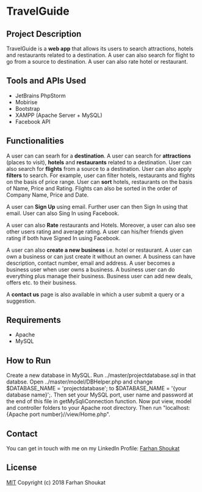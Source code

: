 # TravelGuide

## Project Description
TravelGuide is a **web app** that allows its users to search attractions, hotels and restaurants related to a destination. A user can also search for flight to go from a source to destination. A user can also rate hotel or restaurant.

## Tools and APIs Used
* JetBrains PhpStorm
* Mobirise
* Bootstrap
* XAMPP (Apache Server + MySQL)
* Facebook API

## Functionalities
A user can can searh for a **destination**. A user can search for **attractions** (places to visit), **hotels** and **restaurants** related to a destination. User can also search for **flights** from a source to a destination. User can also apply **filters** to search. For example, user can filter hotels, restaurants and flights on the basis of price range. User can **sort** hotels, restaurants on the basis of Name, Price and Rating. Flights can also be sorted in the order of Company Name, Price and Date.

A user can **Sign Up** using email. Further user can then Sign In using that email. User can also Sing In using Facebook.

A user can also **Rate** restaurants and Hotels. Moreover, a user can also see other users rating and average rating. A user can his/her friends given rating if both have Signed In using Facebook.

A user can also **create a new business** i.e. hotel or restaurant. A user can own a business or can just create it without an owner. A business can have description, contact number, email and address. A user becomes a business user when user owns a business. A business user can do everything plus manage their business. Business user can add new deals, offers etc. to their business.

A **contact us** page is also available in which a user submit a query or a suggestion.


## Requirements
* Apache
* MySQL


## How to Run
Create a new database in MySQL. Run ../master/projectdatabase.sql in that databse. Open ../master/model/DBHelper.php and change $DATABASE_NAME = 'projectdatabase'; to $DATABASE_NAME = '{your database name}';. Then set your MySQL port, user name and password at the end of this file in getMySqliConnection function. Now put view, model and controller folders to your Apache root directory. Then run "localhost:{Apache port number}//view/Home.php".


## Contact
You can get in touch with me on my LinkedIn Profile: [Farhan Shoukat](https://www.linkedin.com/in/farhan-shoukat-782542167/)


## License
[MIT](../master/LICENSE)
Copyright (c) 2018 Farhan Shoukat
